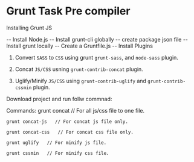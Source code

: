 # Grunt Task Pre compiler

Installing Grunt JS


-- Install Node.js
-- Install grunt-cli globally
-- create package json file
-- Install grunt locally
-- Create a Gruntfile.js
-- Install Plugins


1. Convert `SASS` to `CSS` using grunt `grunt-sass`, and `node-sass` plugin.

2. Concat `JS/CSS` usning `grunt-contrib-concat` plugin.

3. Uglify/Minify `JS/CSS` using `grunt-contrib-uglify` and `grunt-contrib-cssmin` plugin.


Download project and run follw commnad:

Commands: 
	grunt concat // For all js/css file to one file.

	grunt concat-js   // For concat js file only.

    grunt concat-css   // For concat css file only.

	grunt uglify   // For minify js file.
	
	grunt cssmin   // For minify css file.
	
	

